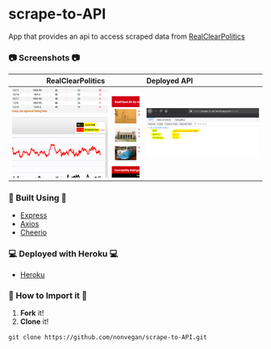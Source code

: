# scrape-to-API

App that provides an api to access scraped data from [RealClearPolitics](https://www.realclearpolitics.com/)

### 📷 Screenshots 📷
RealClearPolitics           |   Deployed API
:---------------------:|:--------------------
![RealClearPolitics](screenshots/realClearPolitics.PNG) | ![Deployed API](screenshots/deployedAPI.png)


### 🔧 Built Using 🔧
* [Express](https://www.npmjs.com/package/express)
* [Axios](https://www.npmjs.com/package/axios)
* [Cheerio](https://www.npmjs.com/package/cheerio)

### 💻 Deployed with Heroku  💻
* [Heroku](https://scrape-to-api.herokuapp.com/)
 

### 🔌 How to Import it 🔌
1. **Fork** it! 
2. **Clone** it!
     
  ```
git clone https://github.com/nonvegan/scrape-to-API.git
  ```
